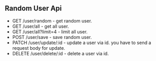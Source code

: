 ## Random User Api

* GET /user/random  - get random user.
* GET /user/all  - get all user.
* GET /user/all?limit=4 - limit all user.
* POST /user/save - save random user.
* PATCH /user/update/:id - update a user via id. you have to send a request body for update.
* DELETE /user/delete/:id - delete a user via id.
